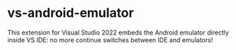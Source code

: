# vs-android-emulator
This extension for Visual Studio 2022 embeds the Android emulator directly inside VS IDE: no more continue switches between IDE and emulators!
